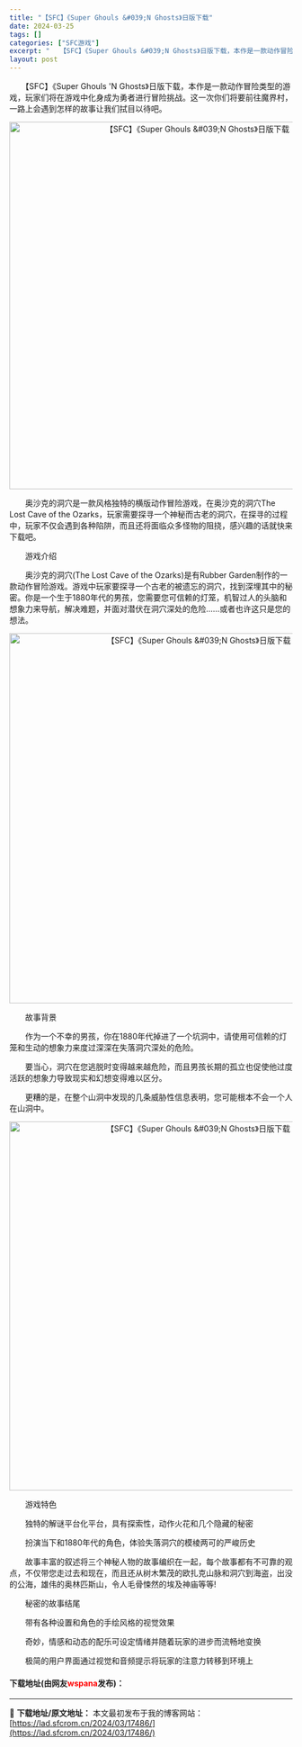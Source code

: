 ```yaml
---
title: "【SFC】《Super Ghouls &#039;N Ghosts》日版下载"
date: 2024-03-25
tags: []
categories: ["SFC游戏"]
excerpt: "　　【SFC】《Super Ghouls &#039;N Ghosts》日版下载，本作是一款动作冒险类型的游戏，玩家们将在游戏中化身成为勇者进行冒险挑战。这一次你们将要前往魔界村，一路上会遇到怎样的故事让我们拭目以待吧。 　　奥沙克的洞穴是一款风格独特的横版动作冒险游戏，在奥沙克的洞穴The Lost&hellip;"
layout: post
---
```


 <p>　　【SFC】《Super Ghouls &#39;N Ghosts》日版下载，本作是一款动作冒险类型的游戏，玩家们将在游戏中化身成为勇者进行冒险挑战。这一次你们将要前往魔界村，一路上会遇到怎样的故事让我们拭目以待吧。</p> <p align="center"><img align="" border="0" src="https://lad.sfcrom.cn/wp-content/uploads/2024/03/20240325_6600d17bb5b97.png" width="653" alt="【SFC】《Super Ghouls &amp;#039;N Ghosts》日版下载" /></p> <p>　　奥沙克的洞穴是一款风格独特的横版动作冒险游戏，在奥沙克的洞穴The Lost Cave of the Ozarks，玩家需要探寻一个神秘而古老的洞穴，在探寻的过程中，玩家不仅会遇到各种陷阱，而且还将面临众多怪物的阻挠，感兴趣的话就快来下载吧。</p> <p>　　游戏介绍</p> <p>　　奥沙克的洞穴(The Lost Cave of the Ozarks)是有Rubber Garden制作的一款动作冒险游戏。游戏中玩家要探寻一个古老的被遗忘的洞穴，找到深埋其中的秘密。你是一个生于1880年代的男孩，您需要您可信赖的灯笼，机智过人的头脑和想象力来导航，解决难题，并面对潜伏在洞穴深处的危险&hellip;&hellip;或者也许这只是您的想法。</p> <p align="center"><img align="" border="0" src="https://lad.sfcrom.cn/wp-content/uploads/2024/03/20240325_6600d17cd12c8.png" width="658" alt="【SFC】《Super Ghouls &amp;#039;N Ghosts》日版下载" /></p> <p>　　故事背景</p> <p>　　作为一个不幸的男孩，你在1880年代掉进了一个坑洞中，请使用可信赖的灯笼和生动的想象力来度过深深在失落洞穴深处的危险。</p> <p>　　要当心，洞穴在您逃脱时变得越来越危险，而且男孩长期的孤立也促使他过度活跃的想象力导致现实和幻想变得难以区分。</p> <p>　　更糟的是，在整个山洞中发现的几条威胁性信息表明，您可能根本不会一个人在山洞中。</p> <p align="center"><img align="" border="0" src="https://lad.sfcrom.cn/wp-content/uploads/2024/03/20240325_6600d17df3834.png" width="656" alt="【SFC】《Super Ghouls &amp;#039;N Ghosts》日版下载" /></p> <p>　　游戏特色</p> <p>　　独特的解谜平台化平台，具有探索性，动作火花和几个隐藏的秘密</p> <p>　　扮演当下和1880年代的角色，体验失落洞穴的模棱两可的严峻历史</p> <p>　　故事丰富的叙述将三个神秘人物的故事编织在一起，每个故事都有不可靠的观点，不仅带您走过去和现在，而且还从树木繁茂的欧扎克山脉和洞穴到海盗，出没的公海，雄伟的奥林匹斯山，令人毛骨悚然的埃及神庙等等!</p> <p>　　秘密的故事结尾</p> <p>　　带有各种设置和角色的手绘风格的视觉效果</p> <p>　　奇妙，情感和动态的配乐可设定情绪并随着玩家的进步而流畅地变换</p> <p>　　极简的用户界面通过视觉和音频提示将玩家的注意力转移到环境上</p> <p><h4>下载地址(由网友<font color="red">wspana</font>发布)：</h4></p> 

---
📖 **下载地址/原文地址：** 本文最初发布于我的博客网站：[https://lad.sfcrom.cn/2024/03/17486/](https://lad.sfcrom.cn/2024/03/17486/)
